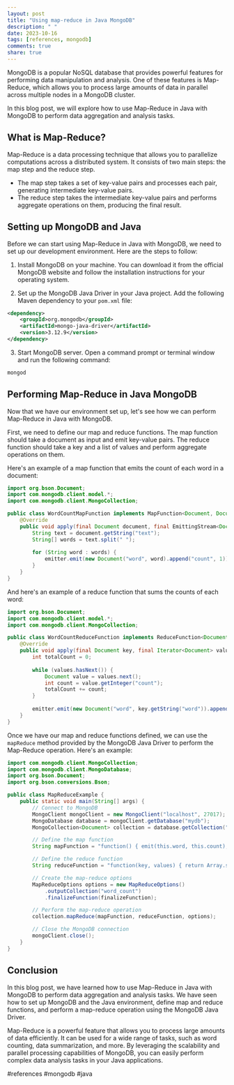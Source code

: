 ```yaml
---
layout: post
title: "Using map-reduce in Java MongoDB"
description: " "
date: 2023-10-16
tags: [references, mongodb]
comments: true
share: true
---
```


MongoDB is a popular NoSQL database that provides powerful features for performing data manipulation and analysis. One of these features is Map-Reduce, which allows you to process large amounts of data in parallel across multiple nodes in a MongoDB cluster.

In this blog post, we will explore how to use Map-Reduce in Java with MongoDB to perform data aggregation and analysis tasks.

## What is Map-Reduce?

Map-Reduce is a data processing technique that allows you to parallelize computations across a distributed system. It consists of two main steps: the map step and the reduce step.

- The map step takes a set of key-value pairs and processes each pair, generating intermediate key-value pairs.
- The reduce step takes the intermediate key-value pairs and performs aggregate operations on them, producing the final result.

## Setting up MongoDB and Java

Before we can start using Map-Reduce in Java with MongoDB, we need to set up our development environment. Here are the steps to follow:

1. Install MongoDB on your machine. You can download it from the official MongoDB website and follow the installation instructions for your operating system.

2. Set up the MongoDB Java Driver in your Java project. Add the following Maven dependency to your `pom.xml` file:

```xml
<dependency>
    <groupId>org.mongodb</groupId>
    <artifactId>mongo-java-driver</artifactId>
    <version>3.12.9</version>
</dependency>
```

3. Start MongoDB server. Open a command prompt or terminal window and run the following command:

```bash
mongod
```

## Performing Map-Reduce in Java MongoDB

Now that we have our environment set up, let's see how we can perform Map-Reduce in Java with MongoDB.

First, we need to define our map and reduce functions. The map function should take a document as input and emit key-value pairs. The reduce function should take a key and a list of values and perform aggregate operations on them.

Here's an example of a map function that emits the count of each word in a document:

```java
import org.bson.Document;
import com.mongodb.client.model.*;
import com.mongodb.client.MongoCollection;

public class WordCountMapFunction implements MapFunction<Document, Document> {
    @Override
    public void apply(final Document document, final EmittingStream<Document> emitter) {
        String text = document.getString("text");
        String[] words = text.split(" ");
        
        for (String word : words) {
            emitter.emit(new Document("word", word).append("count", 1));
        }
    }
}
```

And here's an example of a reduce function that sums the counts of each word:

```java
import org.bson.Document;
import com.mongodb.client.model.*;
import com.mongodb.client.MongoCollection;

public class WordCountReduceFunction implements ReduceFunction<Document> {
    @Override
    public void apply(final Document key, final Iterator<Document> values, final EmittingStream<Document> emitter) {
        int totalCount = 0;
        
        while (values.hasNext()) {
            Document value = values.next();
            int count = value.getInteger("count");
            totalCount += count;
        }
        
        emitter.emit(new Document("word", key.getString("word")).append("count", totalCount));
    }
}
```

Once we have our map and reduce functions defined, we can use the `mapReduce` method provided by the MongoDB Java Driver to perform the Map-Reduce operation. Here's an example:

```java
import com.mongodb.client.MongoCollection;
import com.mongodb.client.MongoDatabase;
import org.bson.Document;
import org.bson.conversions.Bson;

public class MapReduceExample {
    public static void main(String[] args) {
        // Connect to MongoDB
        MongoClient mongoClient = new MongoClient("localhost", 27017);
        MongoDatabase database = mongoClient.getDatabase("mydb");
        MongoCollection<Document> collection = database.getCollection("mycollection");

        // Define the map function
        String mapFunction = "function() { emit(this.word, this.count); }";

        // Define the reduce function
        String reduceFunction = "function(key, values) { return Array.sum(values); }";

        // Create the map-reduce options
        MapReduceOptions options = new MapReduceOptions()
            .outputCollection("word_count")
            .finalizeFunction(finalizeFunction);

        // Perform the map-reduce operation
        collection.mapReduce(mapFunction, reduceFunction, options);

        // Close the MongoDB connection
        mongoClient.close();
    }
}
```

## Conclusion

In this blog post, we have learned how to use Map-Reduce in Java with MongoDB to perform data aggregation and analysis tasks. We have seen how to set up MongoDB and the Java environment, define map and reduce functions, and perform a map-reduce operation using the MongoDB Java Driver.

Map-Reduce is a powerful feature that allows you to process large amounts of data efficiently. It can be used for a wide range of tasks, such as word counting, data summarization, and more. By leveraging the scalability and parallel processing capabilities of MongoDB, you can easily perform complex data analysis tasks in your Java applications.

#references #mongodb #java